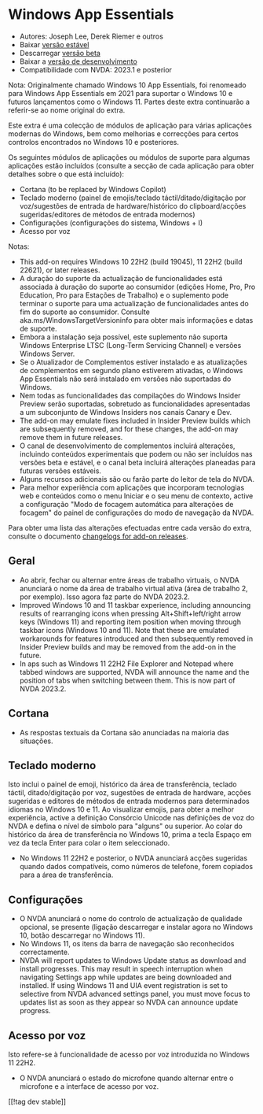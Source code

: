 # Windows App Essentials #

* Autores: Joseph Lee, Derek Riemer e outros
* Baixar [versão estável][1]
* Descarregar [versão beta][2]
* Baixar a [versão de desenvolvimento][3]
* Compatibilidade com NVDA: 2023.1 e posterior

Nota: Originalmente chamado Windows 10 App Essentials, foi renomeado para
Windows App Essentials em 2021 para suportar o Windows 10 e futuros
lançamentos como o Windows 11. Partes deste extra continuarão a referir-se
ao nome original do extra.

Este extra é uma colecção de módulos de aplicação para várias aplicações
modernas do Windows, bem como melhorias e correcções para certos controlos
encontrados no Windows 10 e posteriores.

Os seguintes módulos de aplicações ou módulos de suporte para algumas
aplicações estão incluídos (consulte a secção de cada aplicação para obter
detalhes sobre o que está incluído):

* Cortana (to be replaced by Windows Copilot)
* Teclado moderno (painel de emojis/teclado táctil/ditado/digitação por
  voz/sugestões de entrada de hardware/histórico do clipboard/acções
  sugeridas/editores de métodos de entrada modernos)
* Configurações (configurações do sistema, Windows + I)
* Acesso por voz

Notas:

* This add-on requires Windows 10 22H2 (build 19045), 11 22H2 (build 22621),
  or later releases.
* A duração do suporte da actualização de funcionalidades está associada à
  duração do suporte ao consumidor (edições Home, Pro, Pro Education, Pro
  para Estações de Trabalho) e o suplemento pode terminar o suporte para uma
  actualização de funcionalidades antes do fim do suporte ao
  consumidor. Consulte aka.ms/WindowsTargetVersioninfo para obter mais
  informações e datas de suporte.
* Embora a instalação seja possível, este suplemento não suporta Windows
  Enterprise LTSC (Long-Term Servicing Channel) e versões Windows Server.
* Se o Atualizador de Complementos estiver instalado e as atualizações de
  complementos em segundo plano estiverem ativadas, o Windows App Essentials
  não será instalado em versões não suportadas do Windows.
* Nem todas as funcionalidades das compilações do Windows Insider Preview
  serão suportadas, sobretudo as funcionalidades apresentadas a um
  subconjunto de Windows Insiders nos canais Canary e Dev.
* The add-on may emulate fixes included in Insider Preview builds which are
  subsequently removed, and for these changes, the add-on may remove them in
  future releases.
* O canal de desenvolvimento de complementos incluirá alterações, incluindo
  conteúdos experimentais que podem ou não ser incluídos nas versões beta e
  estável, e o canal beta incluirá alterações planeadas para futuras versões
  estáveis.
* Alguns recursos adicionais são ou farão parte do leitor de tela do NVDA.
* Para melhor experiência com aplicações que incorporam tecnologias web e
  conteúdos como o menu Iniciar e o seu menu de contexto, active a
  configuração "Modo de focagem automática para alterações de focagem" do
  painel de configurações do modo de navegação da NVDA.

Para obter uma lista das alterações efectuadas entre cada versão do extra,
consulte o documento [changelogs for add-on releases][4].

## Geral

* Ao abrir, fechar ou alternar entre áreas de trabalho virtuais, o NVDA
  anunciará o nome da área de trabalho virtual ativa (área de trabalho 2,
  por exemplo). Isso agora faz parte do NVDA 2023.2.
* Improved Windows 10 and 11 taskbar experience, including announcing
  results of rearranging icons when pressing Alt+Shift+left/right arrow keys
  (Windows 11) and reporting item position when moving through taskbar icons
  (Windows 10 and 11). Note that these are emulated workarounds for features
  introduced and then subsequently removed in Insider Preview builds and may
  be removed from the add-on in the future.
* In aps such as Windows 11 22H2 File Explorer and Notepad where tabbed
  windows are supported, NVDA will announce the name and the position of
  tabs when switching between them. This is now part of NVDA 2023.2.

## Cortana

* As respostas textuais da Cortana são anunciadas na maioria das situações.

## Teclado moderno

Isto inclui o painel de emoji, histórico da área de transferência, teclado
táctil, ditado/digitação por voz, sugestões de entrada de hardware, acções
sugeridas e editores de métodos de entrada modernos para determinados
idiomas no Windows 10 e 11. Ao visualizar emojis, para obter a melhor
experiência, active a definição Consórcio Unicode nas definições de voz do
NVDA e defina o nível de símbolo para "alguns" ou superior. Ao colar do
histórico da área de transferência no Windows 10, prima a tecla Espaço em
vez da tecla Enter para colar o item seleccionado.

* No Windows 11 22H2 e posterior, o NVDA anunciará acções sugeridas quando
  dados compatíveis, como números de telefone, forem copiados para a área de
  transferência.

## Configurações

* O NVDA anunciará o nome do controlo de actualização de qualidade opcional,
  se presente (ligação descarregar e instalar agora no Windows 10, botão
  descarregar no Windows 11).
* No Windows 11, os itens da barra de navegação são reconhecidos
  correctamente.
* NVDA will report updates to Windows Update status as download and install
  progresses. This may result in speech interruption when navigating
  Settings app while updates are being downloaded and installed. If using
  Windows 11 and UIA event registration is set to selective from NVDA
  advanced settings panel, you must move focus to updates list as soon as
  they appear so NVDA can announce update progress.

## Acesso por voz

Isto refere-se à funcionalidade de acesso por voz introduzida no Windows 11
22H2.

* O NVDA anunciará o estado do microfone quando alternar entre o microfone e
  a interface de acesso por voz.

[[!tag dev stable]]

[1]: https://www.nvaccess.org/addonStore/legacy?file=wintenApps

[2]: https://www.nvaccess.org/addonStore/legacy?file=wintenApps-beta

[3]: https://www.nvaccess.org/addonStore/legacy?file=wintenApps-dev

[4]: https://github.com/josephsl/wintenapps/wiki/w10changelog
